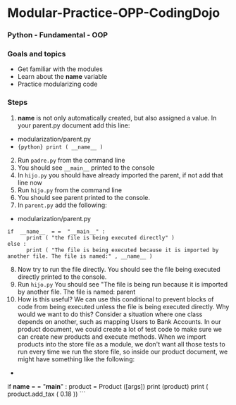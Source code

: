 # Modular-Practice-OPP-CodingDojo
### Python - Fundamental - OOP 
### Goals and topics
* Get familiar with the modules
* Learn about the __name__ variable
* Practice modularizing code
### Steps
1. __name__ is not only automatically created, but also assigned a value. In your parent.py document add this line:
* modularization/parent.py
* ```{python} print ( __name__ )```
2. Run  ```padre.py``` from the command line
3. You should see ```__main__``` printed to the console 
4. In ```hijo.py``` you should have already imported the parent, if not add that line now 
5. Run  ```hijo.py``` from the command line
6. You should see parent printed to the console.
7. In ```parent.py``` add the following: 
* modularization/parent.py
```{python}
if  __name__  = =  "__main__" :
      print ( "the file is being executed directly" )
else :
      print ( "The file is being executed because it is imported by another file. The file is named:" , __name__ )
```
8. Now try to run the file directly. You should see the file being executed directly printed to the console. 
9. Run ```hijo.py``` You should see "The file is being run because it is imported by another file. The file is named: parent
10. How is this useful? We can use this conditional to prevent blocks of code from being executed unless the file is being executed directly. Why would we want to do this? Consider a situation where one class depends on another, such as mapping Users to Bank Accounts. In our product document, we could create a lot of test code to make sure we can create new products and execute methods. When we import products into the store file as a module, we don't want all those tests to run every time we run the store file, so inside our product document, we might have something like the following:
* ```{python} 
if  __name__  = =  "__main__" : 
    product =  Product ([args])
     print (product)
     print ( product.add_tax ( 0.18 )) ```
